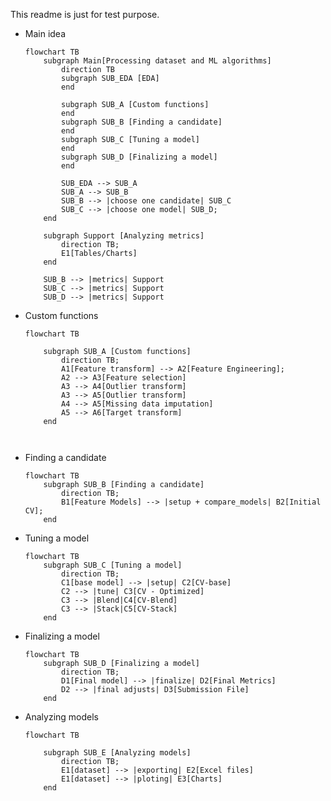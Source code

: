 This readme is just for test purpose.


- Main idea
	```mermaid 
    flowchart TB
        subgraph Main[Processing dataset and ML algorithms]
            direction TB
			subgraph SUB_EDA [EDA]
			end            

			subgraph SUB_A [Custom functions]
			end            
			subgraph SUB_B [Finding a candidate]
			end
			subgraph SUB_C [Tuning a model]
			end
            subgraph SUB_D [Finalizing a model]
            end

            SUB_EDA --> SUB_A
			SUB_A --> SUB_B
            SUB_B --> |choose one candidate| SUB_C
            SUB_C --> |choose one model| SUB_D;
        end

        subgraph Support [Analyzing metrics]
            direction TB;          
            E1[Tables/Charts]
        end

		SUB_B --> |metrics| Support
		SUB_C --> |metrics| Support
		SUB_D --> |metrics| Support
	```

- Custom functions
	```mermaid 
    flowchart TB

		subgraph SUB_A [Custom functions]
			direction TB;
			A1[Feature transform] --> A2[Feature Engineering];
			A2 --> A3[Feature selection]
			A3 --> A4[Outlier transform]
			A3 --> A5[Outlier transform]
			A4 --> A5[Missing data imputation]
			A5 --> A6[Target transform]
		end            
			
			
- Finding a candidate
	```mermaid 
    flowchart TB
		subgraph SUB_B [Finding a candidate]
			direction TB;
			B1[Feature Models] --> |setup + compare_models| B2[Initial CV];
		end

- Tuning a model
	```mermaid 
    flowchart TB
		subgraph SUB_C [Tuning a model]
			direction TB;          
			C1[base model] --> |setup| C2[CV-base]
			C2 --> |tune| C3[CV - Optimized]
			C3 --> |Blend|C4[CV-Blend]
			C3 --> |Stack|C5[CV-Stack]
		end

- Finalizing a model
	```mermaid 
    flowchart TB
		subgraph SUB_D [Finalizing a model]
			direction TB;          
			D1[Final model] --> |finalize| D2[Final Metrics]
			D2 --> |final adjusts| D3[Submission File]
		end

- Analyzing models
	```mermaid 
    flowchart TB

        subgraph SUB_E [Analyzing models]
            direction TB;          
            E1[dataset] --> |exporting| E2[Excel files]
            E1[dataset] --> |ploting| E3[Charts]
        end
